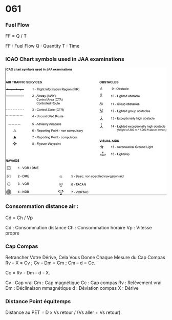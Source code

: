 # 061

### Fuel Flow
FF = Q / T 

FF : Fuel Flow
Q : Quantity
T : Time

### ICAO Chart symbols used in JAA examinations

![ICAO Chart symbols used in JAA examinations](./data/CHARTSYMB1.JPG)


### Consommation distance air :

Cd = Ch / Vp

Cd : Consommation distance
Ch : Consommation horaire
Vp : Vitesse propre


### Cap Compas

Retrancher Votre Dérive, Cela Vous Donne Chaque Mesure du Cap Compas
Rv – X = Cv ; Cv – Dm = Cm ; Cm – d = Cc.

Cc = Rv - Dm - d - X.

Cv : Cap vrai
Cm : Cap magnétique
Cc : Cap compas
Rv : Relèvement vrai
Dm : Déclinaison mmagnétique
d : Déviation compas
X : Dérive



### Distance Point équitemps

Distance au PET = D x Vs retour / (Vs aller + Vs retour).